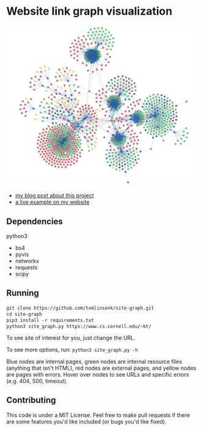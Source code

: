 # Website link graph visualization

![](example.png)

- [my blog post about this project](https://www.cs.cornell.edu/~kt/post/site-graph/)
- [a live example on my website](https://www.cs.cornell.edu/~kt/graph/)

## Dependencies
python3
- bs4
- pyvis
- networkx
- requests
- scipy

## Running

```
git clone https://github.com/tomlinsonk/site-graph.git
cd site-graph
pip3 install -r requirements.txt
python3 site_graph.py https://www.cs.cornell.edu/~kt/
```

To see site of interest for you, just change the URL.

To see more options, run:
```python3 site_graph.py -h```

Blue nodes are internal pages, green nodes are internal resource files (anything that isn't HTML), red nodes are external pages, and yellow nodes are pages with errors. Hover over nodes to see URLs and specific errors (e.g. 404, 500, timeout).  


## Contributing
This code is under a MIT License. Feel free to make pull requests if there are some features you'd like included (or bugs you'd like fixed).
